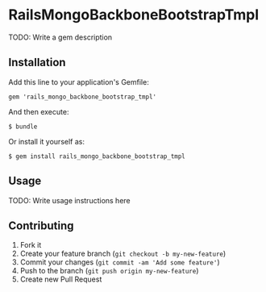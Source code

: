 # RailsMongoBackboneBootstrapTmpl


TODO: Write a gem description

## Installation

Add this line to your application's Gemfile:

    gem 'rails_mongo_backbone_bootstrap_tmpl'

And then execute:

    $ bundle

Or install it yourself as:

    $ gem install rails_mongo_backbone_bootstrap_tmpl

## Usage

TODO: Write usage instructions here

## Contributing

1. Fork it
2. Create your feature branch (`git checkout -b my-new-feature`)
3. Commit your changes (`git commit -am 'Add some feature'`)
4. Push to the branch (`git push origin my-new-feature`)
5. Create new Pull Request
